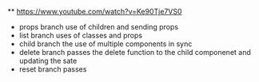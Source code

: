 ** https://www.youtube.com/watch?v=Ke90Tje7VS0

* props branch use of children and sending props
* list branch uses of classes and props
* child branch the use of multiple components in sync
* delete branch passes the delete function to the child componenet and updating the sate
* reset branch passes